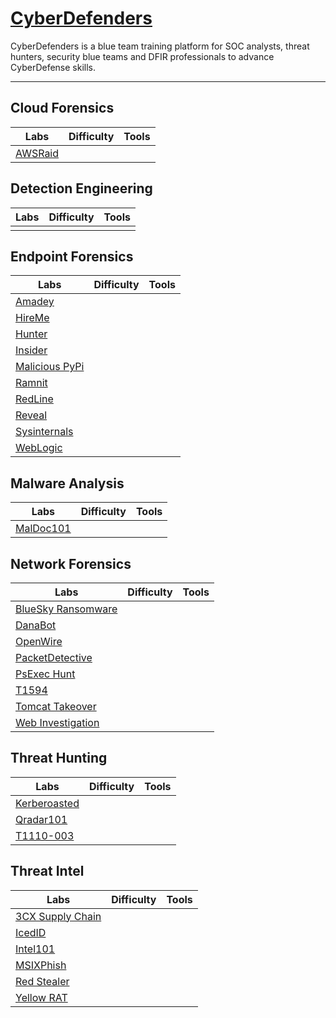 
# [CyberDefenders](https://cyberdefenders.org/)

CyberDefenders is a blue team training platform for SOC analysts, threat hunters, security blue teams and DFIR professionals to advance CyberDefense skills.

---
<!-- - <a href="url">Sample</a> -->

## **Cloud Forensics**

| **Labs**  | **Difficulty** | **Tools**                                                                                       |
|-----------------------|----------------|----------------------------------------------------------------------------------------------------------|
| [AWSRaid](https://github.com/mmhgwyjs/cyberdefenders/blob/main/Cloud%20Forensics/AWSRaid.md)           |              |              |

## **Detection Engineering**

| **Labs**  | **Difficulty** | **Tools**                                                                                       |
|-----------------------|----------------|----------------------------------------------------------------------------------------------------------|
|            |              |              |


## **Endpoint Forensics**

| **Labs**  | **Difficulty** | **Tools**                                                                                       |
|-----------------------|----------------|----------------------------------------------------------------------------------------------------------|
| [Amadey](https://github.com/mmhgwyjs/cyberdefenders/blob/main/Endpoint%20Forensics/Amadey.md)             |              |              |
| [HireMe](https://github.com/mmhgwyjs/cyberdefenders/blob/main/Endpoint%20Forensics/HireMe.md)             |              |              |
| [Hunter](https://github.com/mmhgwyjs/cyberdefenders/blob/main/Endpoint%20Forensics/Hunter.md)             |              |              |
| [Insider](https://github.com/mmhgwyjs/cyberdefenders/blob/main/Endpoint%20Forensics/Insider.md)            |              |              |
| [Malicious PyPi](https://github.com/mmhgwyjs/cyberdefenders/blob/main/Endpoint%20Forensics/Malicious%20PyPi.md) |              |              |
| [Ramnit](https://github.com/mmhgwyjs/cyberdefenders/blob/main/Endpoint%20Forensics/Ramnit.md)             |              |              |
| [RedLine](https://github.com/mmhgwyjs/cyberdefenders/blob/main/Endpoint%20Forensics/RedLine.md)            |              |              |
| [Reveal](https://github.com/mmhgwyjs/cyberdefenders/blob/main/Endpoint%20Forensics/Reveal.md)             |              |              |
| [Sysinternals](https://github.com/mmhgwyjs/cyberdefenders/blob/main/Endpoint%20Forensics/Sysinternals.mdd) |              |              |
| [WebLogic](https://github.com/mmhgwyjs/cyberdefenders/blob/main/Endpoint%20Forensics/WebLogic.md)          |              |              |



## **Malware Analysis**

| **Labs**  | **Difficulty** | **Tools**                                                                                       |
|-----------------------|----------------|----------------------------------------------------------------------------------------------------------|
| [MalDoc101](https://github.com/mmhgwyjs/cyberdefenders/blob/main/Malware%20Analysis/MalDoc101.md)         |              |              |


## **Network Forensics**

| **Labs**  | **Difficulty** | **Tools**                                                                                       |
|-----------------------|----------------|----------------------------------------------------------------------------------------------------------|
| [BlueSky Ransomware](https://github.com/mmhgwyjs/cyberdefenders/blob/main/Network%20Forensics/BlueSky%20Ransomware.md) |              |              |
| [DanaBot](https://github.com/mmhgwyjs/cyberdefenders/blob/main/Network%20Forensics/DanaBot.md)            |              |              |
| [OpenWire](https://github.com/mmhgwyjs/cyberdefenders/blob/main/Network%20Forensics/OpenWire.md)           |              |              |
| [PacketDetective](https://github.com/mmhgwyjs/cyberdefenders/blob/main/Network%20Forensics/PacketDetective.md) |              |              |
| [PsExec Hunt](https://github.com/mmhgwyjs/cyberdefenders/blob/main/Network%20Forensics/PsExec%20Hunt.md)    |              |              |
| [T1594](https://github.com/mmhgwyjs/cyberdefenders/blob/main/Network%20Forensics/T1594.md)                |              |              |
| [Tomcat Takeover](https://github.com/mmhgwyjs/cyberdefenders/blob/main/Network%20Forensics/Tomcat%20Takeover.md) |              |              |
| [Web Investigation](https://github.com/mmhgwyjs/cyberdefenders/blob/main/Network%20Forensics/Web%20Investigation.md) |              |              |


## **Threat Hunting**

| **Labs**  | **Difficulty** | **Tools**                                                                                       |
|-----------------------|----------------|----------------------------------------------------------------------------------------------------------|
| [Kerberoasted](https://github.com/mmhgwyjs/cyberdefenders/blob/main/Threat%20Hunting/Kerberoasted.md)       |              |              |
| [Qradar101](https://github.com/mmhgwyjs/cyberdefenders/blob/main/Threat%20Hunting/Qradar101.md)            |              |              |
| [T1110-003](https://github.com/mmhgwyjs/cyberdefenders/blob/main/Threat%20Hunting/T1110-003.md)            |              |              |


## **Threat Intel**

| **Labs**  | **Difficulty** | **Tools**                                                                                       |
|-----------------------|----------------|----------------------------------------------------------------------------------------------------------|
| [3CX Supply Chain](https://github.com/mmhgwyjs/cyberdefenders/blob/main/Threat%20Intel/3CX%20Supply%20Chain.md) |              |              |
| [IcedID](https://github.com/mmhgwyjs/cyberdefenders/blob/main/Threat%20Intel/IcedID.md)                   |              |              |
| [Intel101](https://github.com/mmhgwyjs/cyberdefenders/blob/main/Threat%20Intel/Intel101.md)               |              |              |
| [MSIXPhish](https://github.com/mmhgwyjs/cyberdefenders/blob/main/Threat%20Intel/MSIXPhish.md)             |              |              |
| [Red Stealer](https://github.com/mmhgwyjs/cyberdefenders/blob/main/Threat%20Intel/Red%20Stealer.md)        |              |              |
| [Yellow RAT](https://github.com/mmhgwyjs/cyberdefenders/blob/main/Threat%20Intel/Yellow%20RAT.md)          |              |              |







